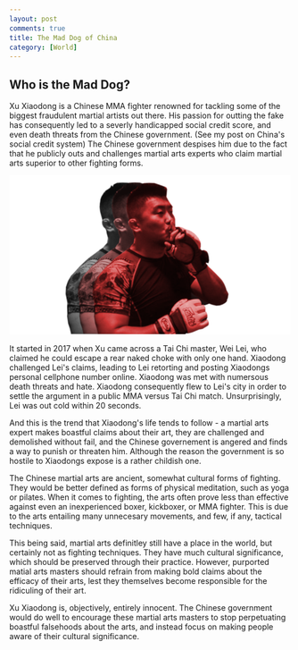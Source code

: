 ```yaml
---
layout: post
comments: true
title: The Mad Dog of China
category: [World]
---
```


## Who is the Mad Dog?
Xu Xiaodong is a Chinese MMA fighter renowned for tackling some of the biggest fraudulent martial artists out there. His passion for outting the fake has consequently led to a severly handicapped social credit score, and even death threats from the Chinese government. (See my post on China's social credit system) The Chinese government despises him due to the fact that he publicly outs and challenges martial arts experts who claim martial arts superior to other fighting forms.

![The Mad Dog himself](/assets/images/xu-xiaodong.png)

It started in 2017 when Xu came across a Tai Chi master, Wei Lei, who claimed he could escape a rear naked choke with only one hand. Xiaodong challenged Lei's claims, leading to Lei retorting and posting Xiaodongs personal cellphone number online. Xiaodong was met with numersous death threats and hate. Xiaodong consequently flew to Lei's city in order to settle the argument in a public MMA versus Tai Chi match. Unsurprisingly, Lei was out cold within 20 seconds. 

And this is the trend that Xiaodong's life tends to follow - a martial arts expert makes boastful claims about their art, they are challenged and demolished without fail, and the Chinese governement is angered and finds a way to punish or threaten him. Although the reason the government is so hostile to Xiaodongs expose is a rather childish one.

The Chinese martial arts are ancient, somewhat cultural forms of fighting. They would be better defined as forms of physical meditation, such as yoga or pilates. When it comes to fighting, the arts often prove less than effective against even an inexperienced boxer, kickboxer, or MMA fighter. This is due to the arts entailing many unnecesary movements, and few, if any, tactical techniques. 

This being said, martial arts definitley still have a place in the world, but certainly not as fighting techniques. They have much cultural significance, which should be preserved through their practice. However, purported matial arts masters should refrain from making bold claims about the efficacy of their arts, lest they themselves become responsible for the ridiculing of their art. 

Xu Xiaodong is, objectively, entirely innocent. The Chinese government would do well to encourage these martial arts masters to stop perpetuating boastful falsehoods about the arts, and instead focus on making people aware of their cultural significance.